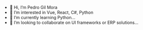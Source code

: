 - 👋 Hi, I’m Pedro Gil Mora
- 👀 I’m interested in Vue, React, C#, Python
- 🌱 I’m currently learning Python...
- 💞️ I’m looking to collaborate on UI frameworks or ERP solutions...
